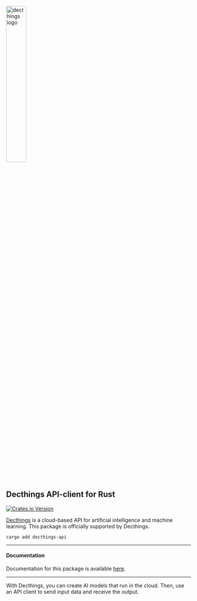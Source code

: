 <img src="https://decthings.com/logo.png" alt="decthings logo" width="33%" />

## Decthings API-client for Rust

[![Crates.io Version](https://img.shields.io/crates/v/decthings-api)](https://crates.io/crates/decthings-api)

[Decthings](https://decthings.com) is a cloud-based API for artificial intelligence and machine learning. This package is officially supported by Decthings.

`cargo add decthings-api`

---
#### Documentation

Documentation for this package is available [here](https://decthings.com/reference/rust).

---

With Decthings, you can create AI models that run in the cloud. Then, use an API client to send input data and receive the output.
